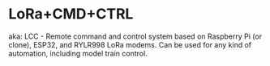 # LoRa+CMD+CTRL
aka: LCC - Remote command and control system based on Raspberry Pi (or clone), ESP32, and RYLR998 LoRa modems. Can be used for any kind of automation, including model train control.
